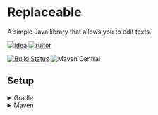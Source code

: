 # Replaceable
A simple Java library that allows you to edit texts.

[![idea](https://www.elegantobjects.org/intellij-idea.svg)](https://www.jetbrains.com/idea/)
[![rultor](https://www.rultor.com/b/yegor256/rultor)](https://www.rultor.com/p/portlek/replaceable)

[![Build Status](https://travis-ci.com/portlek/replaceable.svg?branch=master)](https://travis-ci.com/portlek/replaceable)
![Maven Central](https://img.shields.io/maven-central/v/io.github.portlek/replaceable?label=version)

## Setup

<details>
<summary>Gradle</summary>

```gradle
repositories {
    mavenCentral()
}

dependencies {
    implementation("io.github.portlek:jsongration:${version}")
}
```
</details>

<details>
<summary>Maven</summary>

```xml
<dependencies>
    <dependency>
      <groupId>io.github.portlek</groupId>
      <artifactId>jsongration</artifactId>
      <version>${version}</version>
    </dependency>
</dependencies>
```
</details>

